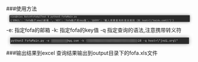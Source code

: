 ###使用方法
![img.png](img/default.png)
-e: 指定fofa的邮箱
-k: 指定fofa的key值
-q  指定查询的语法,注意携带转义符
![img.png](img/img.png)
###输出结果到excel
查询结果输出到output目录下的fofa.xls文件
